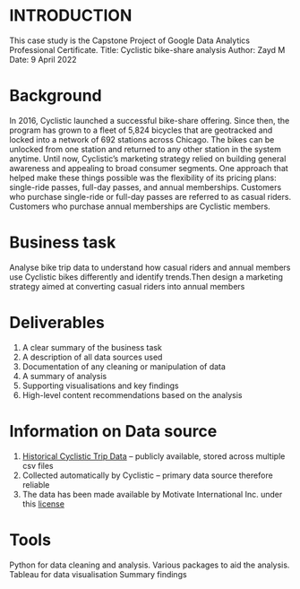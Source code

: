 # INTRODUCTION
This case study is the Capstone Project of Google Data Analytics Professional Certificate.
Title:  Cyclistic bike-share analysis
Author: Zayd M
Date: 9 April 2022

# Background 
In 2016, Cyclistic launched a successful bike-share offering. Since then, the program has grown to a fleet of 5,824 bicycles that are geotracked and locked into a network of 692 stations across Chicago. The bikes can be unlocked from one station and returned to any other station in the system anytime. 
Until now, Cyclistic’s marketing strategy relied on building general awareness and appealing to broad consumer segments. One approach that helped make these things possible was the flexibility of its pricing plans: single-ride passes, full-day passes, and annual memberships. Customers who purchase single-ride or full-day passes are referred to as casual riders. Customers who purchase annual memberships are Cyclistic members.

# Business task 
Analyse bike trip data to understand how casual riders and annual members use Cyclistic bikes differently and identify trends.Then design a marketing strategy aimed at converting casual riders into annual members

# Deliverables 
1.	A clear summary of the business task
2.	A description of all data sources used
3.	Documentation of any cleaning or manipulation of data
4.	A summary of analysis
5.	Supporting visualisations and key findings
6.	High-level content recommendations based on the analysis

# Information on Data source
1.	[Historical Cyclistic Trip Data](https://divvy-tripdata.s3.amazonaws.com/index.html) – publicly available, stored across multiple csv files
2.	Collected automatically by Cyclistic – primary data source therefore reliable 
3.	The data has been made available by Motivate International Inc. under this [license](https://www.divvybikes.com/data-license-agreement) 

# Tools 
Python for data cleaning and analysis. Various packages to aid the analysis. Tableau for data visualisation
Summary findings